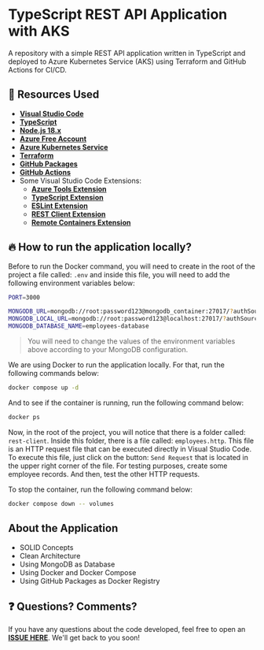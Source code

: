# TypeScript REST API Application with AKS

A repository with a simple REST API application written in TypeScript and deployed to Azure Kubernetes Service (AKS) using Terraform and GitHub Actions for CI/CD.

## 🚀 Resources Used

- **[Visual Studio Code](https://code.visualstudio.com/?WT.mc_id=javascript-97470-gllemos)**
- **[TypeScript](https://www.typescriptlang.org/)**
- **[Node.js 18.x](https://nodejs.org/en/)**
- **[Azure Free Account](https://azure.microsoft.com/?WT.mc_id=javascript-97470-gllemos)**
- **[Azure Kubernetes Service](https://learn.microsoft.com/en-us/azure/aks/)**
- **[Terraform](https://www.hashicorp.com/products/terraform)**
- **[GitHub Packages](https://github.com/features/packages)**
- **[GitHub Actions](https://github.com/features/actions)**
- Some Visual Studio Code Extensions:
  - **[Azure Tools Extension](https://marketplace.visualstudio.com/items?itemName=ms-vscode.vscode-node-azure-pack&WT.mc_id=javascript-97470-gllemos)**
  - **[TypeScript Extension](https://marketplace.visualstudio.com/items?itemName=ms-vscode.vscode-typescript-next&WT.mc_id=javascript-97470-gllemos)**
  - **[ESLint Extension](https://marketplace.visualstudio.com/items?itemName=dbaeumer.vscode-eslint&WT.mc_id=javascript-97470-gllemos)**
  - **[REST Client Extension](https://marketplace.visualstudio.com/items?itemName=humao.rest-client&WT.mc_id=javascript-97470-gllemos)**
  - **[Remote Containers Extension](https://marketplace.visualstudio.com/items?itemName=ms-vscode-remote.remote-containers)**

## 🔥 How to run the application locally?

Before to run the Docker command, you will need to create in the root of the project a file called: `.env` and inside this file, you will need to add the following environment variables below:

```bash
PORT=3000

MONGODB_URL=mongodb://root:password123@mongodb_container:27017/?authSource=admin
MONGODB_LOCAL_URL=mongodb://root:password123@localhost:27017/?authSource=admin
MONGODB_DATABASE_NAME=employees-database
```

> You will need to change the values of the environment variables above according to your MongoDB configuration.

We are using Docker to run the application locally. For that, run the following commands below:

```bash
docker compose up -d
```

And to see if the container is running, run the following command below:

```bash
docker ps
```

Now, in the root of the project, you will notice that there is a folder called: `rest-client`. Inside this folder, there is a file called: `employees.http`. This file is an HTTP request file that can be executed directly in Visual Studio Code. To execute this file, just click on the button: `Send Request` that is located in the upper right corner of the file. For testing purposes, create some employee records. And then, test the other HTTP requests.

To stop the container, run the following command below:

```bash
docker compose down -- volumes
```

## About the Application

* SOLID Concepts
* Clean Architecture
* Using MongoDB as Database
* Using Docker and Docker Compose
* Using GitHub Packages as Docker Registry

## ❓ Questions? Comments? 

If you have any questions about the code developed, feel free to open an **[ISSUE HERE](https://github.com/glaucia86/api-rest-ts-aks/issues)**. We'll get back to you soon!
